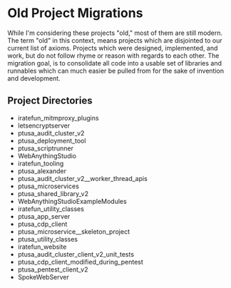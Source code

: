 # Old Project Migrations

While I'm considering these projects "old," most of them are still modern.  The term "old" in this context, means projects which are disjointed to our current list of axioms.  Projects which were designed, implemented, and work, but do not follow rhyme or reason with regards to each other.  The migration goal, is to consolidate all code into a usable set of libraries and runnables which can much easier be pulled from for the sake of invention and development.

## Project Directories

* iratefun_mitmproxy_plugins  
* letsencryptserver
* ptusa_audit_cluster_v2
* ptusa_deployment_tool
* ptusa_scriptrunner
* WebAnythingStudio
* iratefun_tooling
* ptusa_alexander
* ptusa_audit_cluster_v2__worker_thread_apis
* ptusa_microservices
* ptusa_shared_library_v2
* WebAnythingStudioExampleModules
* iratefun_utility_classes
* ptusa_app_server
* ptusa_cdp_client
* ptusa_microservice__skeleton_project
* ptusa_utility_classes
* iratefun_website
* ptusa_audit_cluster_client_v2_unit_tests
* ptusa_cdp_client_modified_during_pentest
* ptusa_pentest_client_v2
* SpokeWebServer

